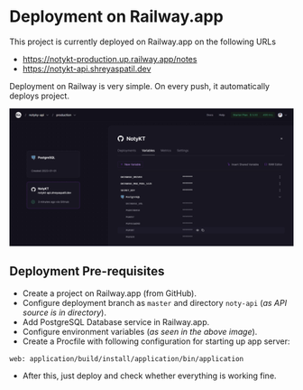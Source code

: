 # Deployment on Railway.app

This project is currently deployed on Railway.app on the following URLs
- https://notykt-production.up.railway.app/notes
- https://notykt-api.shreyaspatil.dev

Deployment on Railway is very simple. On every push, it automatically deploys project.

![Railway.app Dashboard - NotyKT](../../media/noty-api/railway-dashboard.png)

## Deployment Pre-requisites

- Create a project on Railway.app (from GitHub).
- Configure deployment branch as `master` and directory `noty-api` (_as API source is in directory_).
- Add PostgreSQL Database service in Railway.app.
- Configure environment variables (_as seen in the above image_).
- Create a Procfile with following configuration for starting up app server:

```Procfile
web: application/build/install/application/bin/application
```

- After this, just deploy and check whether everything is working fine.